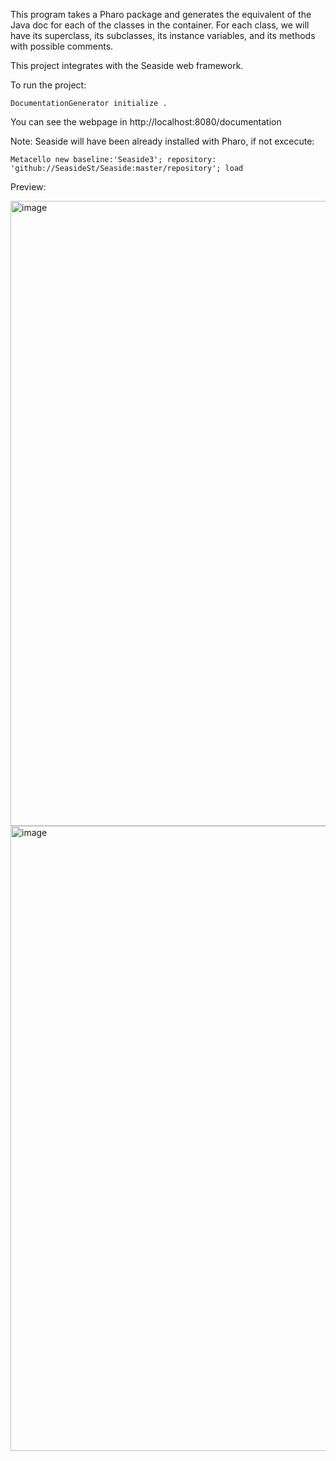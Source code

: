 This program takes a Pharo package and generates the equivalent of the Java doc for each of the classes in the container. 
For each class, we will have its superclass, its subclasses, its instance variables, and its methods with possible comments.

This project integrates with the Seaside web framework.


To run the project: 

``
DocumentationGenerator initialize .
``

You can see the webpage in http://localhost:8080/documentation



Note: Seaside will have been already installed with Pharo, if not excecute:

``
  Metacello new
  baseline:'Seaside3';
  repository: 'github://SeasideSt/Seaside:master/repository';
  load
``


Preview: 

<img width="1000" alt="image" src="https://github.com/user-attachments/assets/77ffd13f-9f12-40f1-91d1-93e64fa46ed6" />

<img width="1000" alt="image" src="https://github.com/user-attachments/assets/bceefec0-6459-48da-9362-568524cdad49" />

